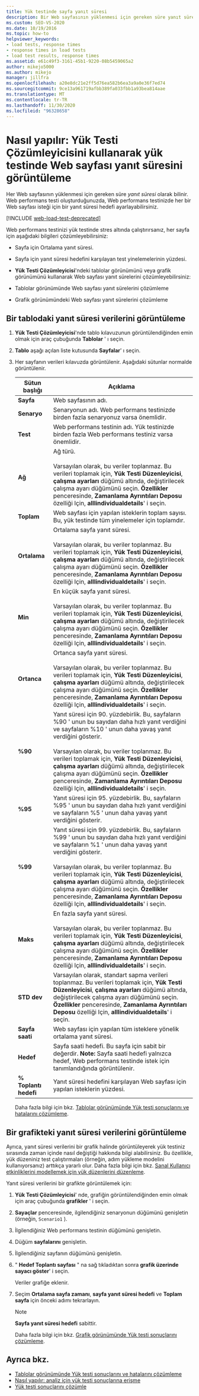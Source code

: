 ```yaml
---
title: Yük testinde sayfa yanıt süresi
description: Bir Web sayfasının yüklenmesi için gereken süre yanıt süresidir. Web performans testinizde her bir Web sayfası isteği için bir yanıt süresi hedefi ayarlamayı öğrenin.
ms.custom: SEO-VS-2020
ms.date: 10/19/2016
ms.topic: how-to
helpviewer_keywords:
- load tests, response times
- response times in load tests
- load test results, response times
ms.assetid: e61c49f3-3161-45b1-9220-08b5459065a2
author: mikejo5000
ms.author: mikejo
manager: jillfra
ms.openlocfilehash: a20e8dc21e2ff5d76ea582b6ea3a9a0e36f7ed74
ms.sourcegitcommit: 9ce13a961719afbb389fa033fbb1a93bea814aae
ms.translationtype: MT
ms.contentlocale: tr-TR
ms.lasthandoff: 11/30/2020
ms.locfileid: "96328658"
---
```

# <a name="how-to-view-web-page-response-time-in-a-load-test-using-the-load-test-analyzer"></a>Nasıl yapılır: Yük Testi Çözümleyicisini kullanarak yük testinde Web sayfası yanıt süresini görüntüleme

Her Web sayfasının yüklenmesi için gereken süre *yanıt süresi* olarak bilinir. Web performans testi oluşturduğunuzda, Web performans testinizde her bir Web sayfası isteği için bir yanıt süresi hedefi ayarlayabilirsiniz.

[!INCLUDE [web-load-test-deprecated](includes/web-load-test-deprecated.md)]

Web performans testinizi yük testinde stres altında çalıştırırsanız, her sayfa için aşağıdaki bilgileri çözümleyebilirsiniz:

- Sayfa için Ortalama yanıt süresi.

- Sayfa için yanıt süresi hedefini karşılayan test yinelemelerinin yüzdesi.

- **Yük Testi Çözümleyicisi**'ndeki tablolar görünümünü veya grafik görünümünü kullanarak Web sayfası yanıt sürelerini çözümleyebilirsiniz:

- Tablolar görünümünde Web sayfası yanıt sürelerini çözümleme

- Grafik görünümündeki Web sayfası yanıt sürelerini çözümleme

## <a name="view-response-time-data-in-a-table"></a>Bir tablodaki yanıt süresi verilerini görüntüleme

1. **Yük Testi Çözümleyicisi**'nde tablo kılavuzunun görüntülendiğinden emin olmak için araç çubuğunda **Tablolar** ' ı seçin.

2. **Tablo** aşağı açılan liste kutusunda **Sayfalar**' ı seçin.

3. Her sayfanın verileri kılavuzda görüntülenir. Aşağıdaki sütunlar normalde görüntülenir.

   |Sütun başlığı|Açıklama|
   |-|-|
   |**Sayfa**|Web sayfasının adı.|
   |**Senaryo**|Senaryonun adı. Web performans testinizde birden fazla senaryonuz varsa önemlidir.|
   |**Test**|Web performans testinin adı. Yük testinizde birden fazla Web performans testiniz varsa önemlidir.|
   |**Ağ**|Ağ türü.<br /><br /> Varsayılan olarak, bu veriler toplanmaz. Bu verileri toplamak için, **Yük Testi Düzenleyicisi**, **çalışma ayarları** düğümü altında, değiştirilecek çalışma ayarı düğümünü seçin. **Özellikler** penceresinde, **Zamanlama Ayrıntıları Deposu** özelliği Için, **alllindividualdetails**' i seçin.|
   |**Toplam**|Web sayfası için yapılan isteklerin toplam sayısı. Bu, yük testinde tüm yinelemeler için toplamdır.|
   |**Ortalama**|Ortalama sayfa yanıt süresi.<br /><br /> Varsayılan olarak, bu veriler toplanmaz. Bu verileri toplamak için, **Yük Testi Düzenleyicisi**, **çalışma ayarları** düğümü altında, değiştirilecek çalışma ayarı düğümünü seçin. **Özellikler** penceresinde, **Zamanlama Ayrıntıları Deposu** özelliği Için, **alllindividualdetails**' i seçin.|
   |**Min**|En küçük sayfa yanıt süresi.<br /><br /> Varsayılan olarak, bu veriler toplanmaz. Bu verileri toplamak için, **Yük Testi Düzenleyicisi**, **çalışma ayarları** düğümü altında, değiştirilecek çalışma ayarı düğümünü seçin. **Özellikler** penceresinde, **Zamanlama Ayrıntıları Deposu** özelliği Için, **alllindividualdetails**' i seçin.|
   |**Ortanca**|Ortanca sayfa yanıt süresi.<br /><br /> Varsayılan olarak, bu veriler toplanmaz. Bu verileri toplamak için, **Yük Testi Düzenleyicisi**, **çalışma ayarları** düğümü altında, değiştirilecek çalışma ayarı düğümünü seçin. **Özellikler** penceresinde, **Zamanlama Ayrıntıları Deposu** özelliği Için, **alllindividualdetails**' i seçin.|
   |**%90**|Yanıt süresi için 90. yüzdebirlik. Bu, sayfaların %90 ' unun bu sayıdan daha hızlı yanıt verdiğini ve sayfaların %10 ' unun daha yavaş yanıt verdiğini gösterir.<br /><br /> Varsayılan olarak, bu veriler toplanmaz. Bu verileri toplamak için, **Yük Testi Düzenleyicisi**, **çalışma ayarları** düğümü altında, değiştirilecek çalışma ayarı düğümünü seçin. **Özellikler** penceresinde, **Zamanlama Ayrıntıları Deposu** özelliği Için, **alllindividualdetails**' i seçin.|
   |**%95**|Yanıt süresi için 95. yüzdebirlik. Bu, sayfaların %95 ' unun bu sayıdan daha hızlı yanıt verdiğini ve sayfaların %5 ' unun daha yavaş yanıt verdiğini gösterir.|
   |**%99**|Yanıt süresi için 99. yüzdebirlik. Bu, sayfaların %99 ' unun bu sayıdan daha hızlı yanıt verdiğini ve sayfaların %1 ' unun daha yavaş yanıt verdiğini gösterir.<br /><br /> Varsayılan olarak, bu veriler toplanmaz. Bu verileri toplamak için, **Yük Testi Düzenleyicisi**, **çalışma ayarları** düğümü altında, değiştirilecek çalışma ayarı düğümünü seçin. **Özellikler** penceresinde, **Zamanlama Ayrıntıları Deposu** özelliği Için, **alllindividualdetails**' i seçin.|
   |**Maks**|En fazla sayfa yanıt süresi.<br /><br /> Varsayılan olarak, bu veriler toplanmaz. Bu verileri toplamak için, **Yük Testi Düzenleyicisi**, **çalışma ayarları** düğümü altında, değiştirilecek çalışma ayarı düğümünü seçin. **Özellikler** penceresinde, **Zamanlama Ayrıntıları Deposu** özelliği Için, **alllindividualdetails**' i seçin.|
   |**STD dev**|Varsayılan olarak, standart sapma verileri toplanmaz. Bu verileri toplamak için, **Yük Testi Düzenleyicisi**, **çalışma ayarları** düğümü altında, değiştirilecek çalışma ayarı düğümünü seçin. **Özellikler** penceresinde, **Zamanlama Ayrıntıları Deposu** özelliği Için, **alllindividualdetails**' i seçin.|
   |**Sayfa saati**|Web sayfası için yapılan tüm isteklere yönelik ortalama yanıt süresi.|
   |**Hedef**|Sayfa saati hedefi. Bu sayfa için sabit bir değerdir. **Note:**  Sayfa saati hedefi yalnızca hedef, Web performans testinde istek için tanımlandığında görüntülenir.|
   |**% Toplantı hedefi**|Yanıt süresi hedefini karşılayan Web sayfası için yapılan isteklerin yüzdesi.|

   Daha fazla bilgi için bkz. [Tablolar görünümünde Yük testi sonuçlarını ve hatalarını çözümleme](../test/analyze-load-test-results-and-errors-in-the-tables-view.md).

## <a name="view-response-time-data-in-a-graph"></a>Bir grafikteki yanıt süresi verilerini görüntüleme

Ayrıca, yanıt süresi verilerini bir grafik halinde görüntüleyerek yük testiniz sırasında zaman içinde nasıl değiştiği hakkında bilgi alabilirsiniz. Bu özellikle, yük düzeniniz test çalıştırmaları (örneğin, adım yükleme modelini kullanıyorsanız) arttıkça yararlı olur. Daha fazla bilgi için bkz. [Sanal Kullanıcı etkinliklerini modellemek için yük düzenlerini düzenleme](../test/edit-load-patterns-to-model-virtual-user-activities.md).

Yanıt süresi verilerini bir grafikte görüntülemek için:

1. **Yük Testi Çözümleyicisi**' nde, grafiğin görüntülendiğinden emin olmak için araç çubuğunda **grafikler** ' i seçin.

2. **Sayaçlar** penceresinde, ilgilendiğiniz senaryonun düğümünü genişletin (örneğin, `Scenario1` ).

3. İlgilendiğiniz Web performans testinin düğümünü genişletin.

4. Düğüm **sayfalarını** genişletin.

5. İlgilendiğiniz sayfanın düğümünü genişletin.

6. " **Hedef Toplantı sayfası** " na sağ tıkladıktan sonra **grafik üzerinde sayacı göster**' i seçin.

    Veriler grafiğe eklenir.

7. Seçim **Ortalama sayfa zamanı**, **sayfa yanıt süresi hedefi** ve **Toplam sayfa** için önceki adımı tekrarlayın.

   > [!NOTE]
   > **Sayfa yanıt süresi hedefi** sabittir.

   Daha fazla bilgi için bkz. [Grafik görünümünde Yük testi sonuçlarını çözümleme](../test/analyze-load-test-results-in-the-graphs-view.md).

## <a name="see-also"></a>Ayrıca bkz.

- [Tablolar görünümünde Yük testi sonuçlarını ve hatalarını çözümleme](../test/analyze-load-test-results-and-errors-in-the-tables-view.md)
- [Nasıl yapılır: analiz için yük testi sonuçlarına erişme](../test/how-to-access-load-test-results-for-analysis.md)
- [Yük testi sonuçlarını çözümle](../test/analyze-load-test-results-using-the-load-test-analyzer.md)
